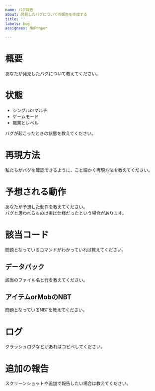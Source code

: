 ```yaml
---
name: バグ報告
about: 発見したバグについての報告を作成する
title: ''
labels: bug
assignees: NePonpon

---
```


# 概要
あなたが発見したバグについて教えてください。

# 状態
* シングルorマルチ
* ゲームモード
* 職業とレベル

バグが起こったときの状態を教えてください。

# 再現方法
私たちがバグを確認できるように、こと細かく再現方法を教えてください。

# 予想される動作
あなたが予想した動作を教えてください。  
バグと思われるものは実は仕様だったという場合があります。

# 該当コード
問題となっているコマンドがわかっていれば教えてください。

## データパック
該当のファイル名と行を教えてください。

## アイテムorMobのNBT
問題となっているNBTを教えてください。

# ログ
クラッシュログなどがあればコピペしてください。

# 追加の報告
スクリーンショットや追加で報告したい場合は教えてください。
